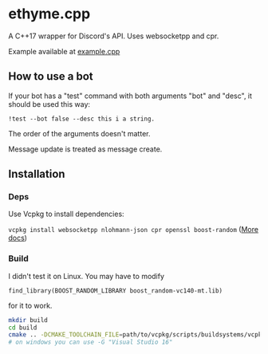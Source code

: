 # ethyme.cpp

A C++17 wrapper for Discord's API. Uses websocketpp and cpr.

Example available at [example.cpp](/example.cpp)

## How to use a bot

If your bot has a "test" command with both arguments "bot" and "desc", it should be used this way:

`!test --bot false --desc this i a string.`

The order of the arguments doesn't matter.

Message update is treated as message create.

## Installation

### Deps

Use Vcpkg to install dependencies:

`vcpkg install websocketpp nlohmann-json cpr openssl boost-random` ([More docs](https://github.com/microsoft/vcpkg/blob/master/docs/examples/installing-and-using-packages.md))

### Build

I didn't test it on Linux. You may have to modify
```
find_library(BOOST_RANDOM_LIBRARY boost_random-vc140-mt.lib)
```
for it to work.

```bash
mkdir build
cd build
cmake .. -DCMAKE_TOOLCHAIN_FILE=path/to/vcpkg/scripts/buildsystems/vcpkg.cmake
# on windows you can use -G "Visual Studio 16"
```
